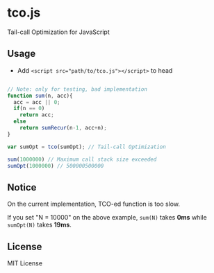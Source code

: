# tco.js

Tail-call Optimization for JavaScript

## Usage

- Add `<script src="path/to/tco.js"></script>` to head

```javascript

// Note: only for testing, bad implementation 
function sum(n, acc){
  acc = acc || 0;
  if(n == 0)
    return acc;
  else
    return sumRecur(n-1, acc+n);
}

var sumOpt = tco(sumOpt); // Tail-call Optimization

sum(1000000) // Maximum call stack size exceeded
sumOpt(1000000) // 500000500000
```

## Notice

On the current implementation, TCO-ed function is too slow.

If you set "N = 10000" on the above example, `sum(N)` takes **0ms** while `sumOpt(N)` takes **19ms**.

## License

MIT License